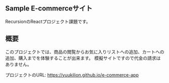 ## Sample E-commerceサイト
RecursionのReactプロジェクト課題です。

## 概要
このプロジェクトでは、商品の閲覧からお気に入りリストへの追加、カートへの追加、購入までを体験することが出来ます。
模擬サイトですので代金の請求はありません。

プロジェクトのURL: https://yuukilion.github.io/e-commerce-app
